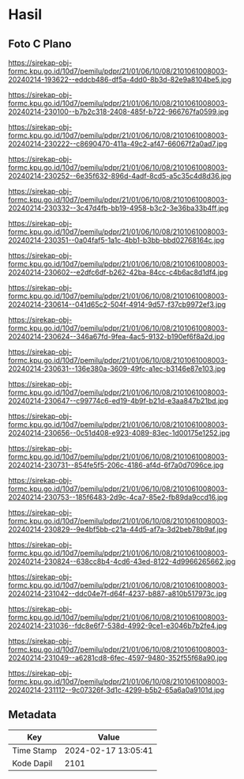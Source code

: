 # Hasil

## Foto C Plano

https://sirekap-obj-formc.kpu.go.id/10d7/pemilu/pdpr/21/01/06/10/08/2101061008003-20240214-193622--eddcb486-df5a-4dd0-8b3d-82e9a8104be5.jpg

https://sirekap-obj-formc.kpu.go.id/10d7/pemilu/pdpr/21/01/06/10/08/2101061008003-20240214-230100--b7b2c318-2408-485f-b722-966767fa0599.jpg

https://sirekap-obj-formc.kpu.go.id/10d7/pemilu/pdpr/21/01/06/10/08/2101061008003-20240214-230222--c8690470-411a-49c2-af47-66067f2a0ad7.jpg

https://sirekap-obj-formc.kpu.go.id/10d7/pemilu/pdpr/21/01/06/10/08/2101061008003-20240214-230252--6e35f632-896d-4adf-8cd5-a5c35c4d8d36.jpg

https://sirekap-obj-formc.kpu.go.id/10d7/pemilu/pdpr/21/01/06/10/08/2101061008003-20240214-230332--3c47d4fb-bb19-4958-b3c2-3e36ba33b4ff.jpg

https://sirekap-obj-formc.kpu.go.id/10d7/pemilu/pdpr/21/01/06/10/08/2101061008003-20240214-230351--0a04faf5-1a1c-4bb1-b3bb-bbd02768164c.jpg

https://sirekap-obj-formc.kpu.go.id/10d7/pemilu/pdpr/21/01/06/10/08/2101061008003-20240214-230602--e2dfc6df-b262-42ba-84cc-c4b6ac8d1df4.jpg

https://sirekap-obj-formc.kpu.go.id/10d7/pemilu/pdpr/21/01/06/10/08/2101061008003-20240214-230614--041d65c2-504f-4914-9d57-f37cb9972ef3.jpg

https://sirekap-obj-formc.kpu.go.id/10d7/pemilu/pdpr/21/01/06/10/08/2101061008003-20240214-230624--346a67fd-9fea-4ac5-9132-b190ef6f8a2d.jpg

https://sirekap-obj-formc.kpu.go.id/10d7/pemilu/pdpr/21/01/06/10/08/2101061008003-20240214-230631--136e380a-3609-49fc-a1ec-b3146e87e103.jpg

https://sirekap-obj-formc.kpu.go.id/10d7/pemilu/pdpr/21/01/06/10/08/2101061008003-20240214-230647--c99774c6-ed19-4b9f-b21d-e3aa847b21bd.jpg

https://sirekap-obj-formc.kpu.go.id/10d7/pemilu/pdpr/21/01/06/10/08/2101061008003-20240214-230656--0c51d408-e923-4089-83ec-1d00175e1252.jpg

https://sirekap-obj-formc.kpu.go.id/10d7/pemilu/pdpr/21/01/06/10/08/2101061008003-20240214-230731--854fe5f5-206c-4186-af4d-6f7a0d7096ce.jpg

https://sirekap-obj-formc.kpu.go.id/10d7/pemilu/pdpr/21/01/06/10/08/2101061008003-20240214-230753--185f6483-2d9c-4ca7-85e2-fb89da9ccd16.jpg

https://sirekap-obj-formc.kpu.go.id/10d7/pemilu/pdpr/21/01/06/10/08/2101061008003-20240214-230829--9e4bf5bb-c21a-44d5-af7a-3d2beb78b9af.jpg

https://sirekap-obj-formc.kpu.go.id/10d7/pemilu/pdpr/21/01/06/10/08/2101061008003-20240214-230824--638cc8b4-4cd6-43ed-8122-4d9966265662.jpg

https://sirekap-obj-formc.kpu.go.id/10d7/pemilu/pdpr/21/01/06/10/08/2101061008003-20240214-231042--ddc04e7f-d64f-4237-b887-a810b517973c.jpg

https://sirekap-obj-formc.kpu.go.id/10d7/pemilu/pdpr/21/01/06/10/08/2101061008003-20240214-231036--fdc8e6f7-538d-4992-9ce1-e3046b7b2fe4.jpg

https://sirekap-obj-formc.kpu.go.id/10d7/pemilu/pdpr/21/01/06/10/08/2101061008003-20240214-231049--a6281cd8-6fec-4597-9480-352f55f68a90.jpg

https://sirekap-obj-formc.kpu.go.id/10d7/pemilu/pdpr/21/01/06/10/08/2101061008003-20240214-231112--9c07326f-3d1c-4299-b5b2-65a6a0a9101d.jpg


## Metadata

| Key        | Value               |
| ---------- | ------------------- |
| Time Stamp | 2024-02-17 13:05:41 |
| Kode Dapil | 2101                |



